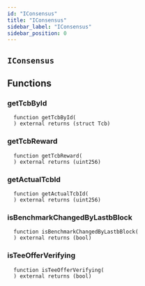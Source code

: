 ```yaml
---
id: "IConsensus"
title: "IConsensus"
sidebar_label: "IConsensus"
sidebar_position: 0
---
```


## `IConsensus`



## Functions
### getTcbById
```solidity
  function getTcbById(
  ) external returns (struct Tcb)
```


### getTcbReward
```solidity
  function getTcbReward(
  ) external returns (uint256)
```


### getActualTcbId
```solidity
  function getActualTcbId(
  ) external returns (uint256)
```


### isBenchmarkChangedByLastbBlock
```solidity
  function isBenchmarkChangedByLastbBlock(
  ) external returns (bool)
```


### isTeeOfferVerifying
```solidity
  function isTeeOfferVerifying(
  ) external returns (bool)
```


